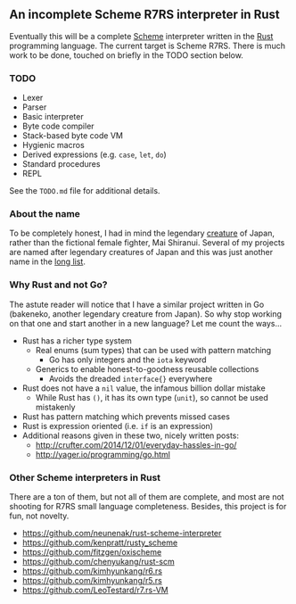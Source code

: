 ## An incomplete Scheme R7RS interpreter in Rust

Eventually this will be a complete [Scheme](http://scheme-reports.org) interpreter written in the [Rust](http://rust-lang.org) programming language. The current target is Scheme R7RS. There is much work to be done, touched on briefly in the TODO section below.

### TODO

* Lexer
* Parser
* Basic interpreter
* Byte code compiler
* Stack-based byte code VM
* Hygienic macros
* Derived expressions (e.g. `case`, `let`, `do`)
* Standard procedures
* REPL

See the `TODO.md` file for additional details.

### About the name

To be completely honest, I had in mind the legendary [creature](http://en.wikipedia.org/wiki/Shiranui_(optical_phenomenon)) of Japan, rather than the fictional female fighter, Mai Shiranui. Several of my projects are named after legendary creatures of Japan and this was just another name in the [long list](http://en.wikipedia.org/wiki/List_of_legendary_creatures_from_Japan).

### Why Rust and not Go?

The astute reader will notice that I have a similar project written in Go (bakeneko, another legendary creature from Japan). So why stop working on that one and start another in a new language? Let me count the ways...

* Rust has a richer type system
    * Real enums (sum types) that can be used with pattern matching
        * Go has only integers and the `iota` keyword
    * Generics to enable honest-to-goodness reusable collections
        * Avoids the dreaded `interface{}` everywhere
* Rust does not have a `nil` value, the infamous billion dollar mistake
    * While Rust has `()`, it has its own type (`unit`), so cannot be used mistakenly
* Rust has pattern matching which prevents missed cases
* Rust is expression oriented (i.e. `if` is an expression)
* Additional reasons given in these two, nicely written posts:
    * http://crufter.com/2014/12/01/everyday-hassles-in-go/
    * http://yager.io/programming/go.html

### Other Scheme interpreters in Rust

There are a ton of them, but not all of them are complete, and most are not shooting for R7RS small language completeness. Besides, this project is for fun, not novelty.

* https://github.com/neunenak/rust-scheme-interpreter
* https://github.com/kenpratt/rusty_scheme
* https://github.com/fitzgen/oxischeme
* https://github.com/chenyukang/rust-scm
* https://github.com/kimhyunkang/r6.rs
* https://github.com/kimhyunkang/r5.rs
* https://github.com/LeoTestard/r7.rs-VM

